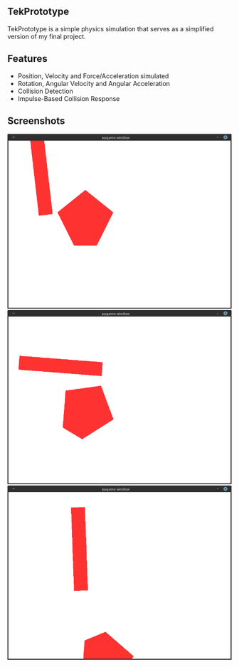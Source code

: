 ## TekPrototype

TekPrototype is a simple physics simulation that serves as a simplified version of my final project.

## Features

* Position, Velocity and Force/Acceleration simulated
* Rotation, Angular Velocity and Angular Acceleration
* Collision Detection
* Impulse-Based Collision Response

## Screenshots

![screenshot 1](screenshot_1.png "Objects before collision")
![screenshot 2](screenshot_2.png "Objects during collision")
![screenshot 3](screenshot_3.png "Objects after collision")
